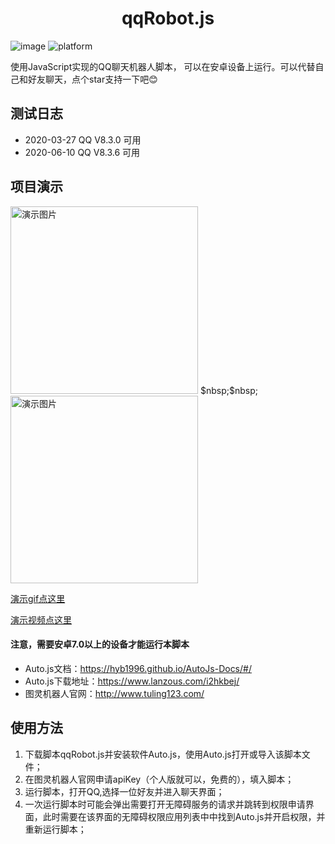 <h1 align="center">qqRobot.js</h1>


![image](https://img.shields.io/badge/license-MIT-red)
![platform](https://img.shields.io/badge/platform-android%20%5E7.0-green)
<div>

使用JavaScript实现的QQ聊天机器人脚本， 可以在安卓设备上运行。可以代替自己和好友聊天，点个star支持一下吧:blush:
## 测试日志
- 2020-03-27 QQ V8.3.0 可用
- 2020-06-10 QQ V8.3.6 可用

## 项目演示
<img alt="演示图片" src="http://back.1cloud.xyz/uploadImg/1591788324822_robot1.jpg"  width="300" />
$nbsp;$nbsp;
<img alt="演示图片" src="http://back.1cloud.xyz/uploadImg/1591788363609_robot2.jpg" width="300" />


[演示gif点这里](http://back.1cloud.xyz/uploadImg/1591787872254_qqRobot.gif)

[演示视频点这里](https://v.qq.com/x/page/f0951t6g2mn.html?vuid24=%2B7RXi3cEu2ZkJ5tryXAXIw%3D%3D&url_from=share&second_share=0&share_from=copy)

#### 注意，需要安卓7.0以上的设备才能运行本脚本


</div>

- Auto.js文档：https://hyb1996.github.io/AutoJs-Docs/#/
- Auto.js下载地址：https://www.lanzous.com/i2hkbej/
- 图灵机器人官网：http://www.tuling123.com/


## 使用方法

1. 下载脚本qqRobot.js并安装软件Auto.js，使用Auto.js打开或导入该脚本文件；
2. 在图灵机器人官网申请apiKey（个人版就可以，免费的），填入脚本；
2. 运行脚本，打开QQ,选择一位好友并进入聊天界面；
3. 一次运行脚本时可能会弹出需要打开无障碍服务的请求并跳转到权限申请界面，此时需要在该界面的无障碍权限应用列表中中找到Auto.js并开启权限，并重新运行脚本；

